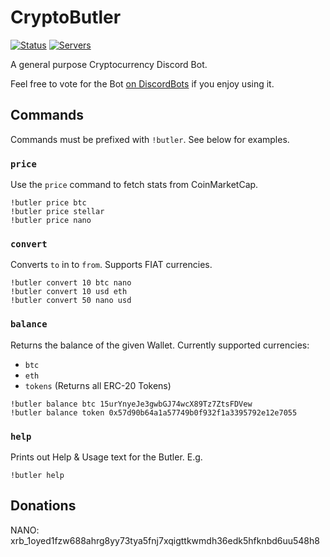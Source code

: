 # CryptoButler

[![Status](https://discordbots.org/api/widget/status/395189067719114752.svg?noavatar=true)](https://discordbots.org/bot/395189067719114752)
[![Servers](https://discordbots.org/api/widget/servers/395189067719114752.svg?noavatar=true)](https://discordbots.org/bot/395189067719114752)

A general purpose Cryptocurrency Discord Bot.

Feel free to vote for the Bot [on DiscordBots](https://discordbots.org/bot/395189067719114752/vote) if you enjoy using it.

## Commands

Commands must be prefixed with `!butler`. See below for examples.

### `price`

Use the `price` command to fetch stats from CoinMarketCap.

```
!butler price btc
!butler price stellar
!butler price nano
```

### `convert`

Converts `to` in to `from`. Supports FIAT currencies.

```
!butler convert 10 btc nano
!butler convert 10 usd eth
!butler convert 50 nano usd
```

### `balance`

Returns the balance of the given Wallet. Currently supported currencies:

- `btc`
- `eth`
- `tokens` (Returns all ERC-20 Tokens)

```
!butler balance btc 15urYnyeJe3gwbGJ74wcX89Tz7ZtsFDVew
!butler balance token 0x57d90b64a1a57749b0f932f1a3395792e12e7055
```

### `help`

Prints out Help & Usage text for the Butler. E.g.

```
!butler help
```

## Donations

NANO: xrb_1oyed1fzw688ahrg8yy73tya5fnj7xqigttkwmdh36edk5hfknbd6uu548h8

